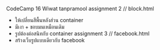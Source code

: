 CodeCamp 16
Wiwat tanpramool
assignment 2 // block.html
- ให้เปลี่ยนสีพื้นหลังส่วน container
- มีเงา + ขอบมนเหมือนเดิม
- รูปต้องต่อสนิทกับ container
assignment 3 // facebook.html
- สร้างเว็บรูปแบบเดียวกับ facebook